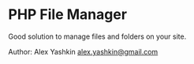 PHP File Manager
===========
Good solution to manage files and folders on your site.

Author: Alex Yashkin <alex.yashkin@gmail.com>
